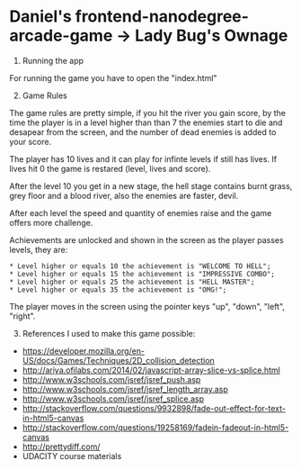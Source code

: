 Daniel's frontend-nanodegree-arcade-game -> Lady Bug's Ownage
===============================

1. Running the app

For running the game you have to open the "index.html"

2. Game Rules

The game rules are pretty simple, if you hit the river you gain score, by the time the player is in a level higher than than 7 the enemies start to die and desapear from the screen, and the number of dead enemies is added to your score.

The player has 10 lives and it can play for infinte levels if still has lives. If lives hit 0 the game is restared (level, lives and score).

After the level 10 you get in a new stage, the hell stage contains burnt grass, grey floor and a blood river, also the enemies are faster, devil.

After each level the speed and quantity of enemies raise and the game offers more challenge.

Achievements are unlocked and shown in the screen as the player passes levels, they are:

	* Level higher or equals 10 the achievement is "WELCOME TO HELL";
	* Level higher or equals 15 the achievement is "IMPRESSIVE COMBO";
	* Level higher or equals 25 the achievement is "HELL MASTER";
	* Level higher or equals 35 the achievement is "OMG!";

The player moves in the screen using the pointer keys "up", "down", "left", "right".

3. References I used to make this game possible:

* https://developer.mozilla.org/en-US/docs/Games/Techniques/2D_collision_detection
* http://ariya.ofilabs.com/2014/02/javascript-array-slice-vs-splice.html
* http://www.w3schools.com/jsref/jsref_push.asp
* http://www.w3schools.com/jsref/jsref_length_array.asp
* http://www.w3schools.com/jsref/jsref_splice.asp
* http://stackoverflow.com/questions/9932898/fade-out-effect-for-text-in-html5-canvas
* http://stackoverflow.com/questions/19258169/fadein-fadeout-in-html5-canvas
* http://prettydiff.com/
* UDACITY course materials